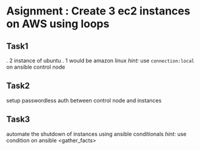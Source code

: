 # Asignment : Create 3 ec2 instances on AWS using loops

## Task1
. 2 instance of ubuntu
. 1 would be amazon linux
*hint:* use `connection:local` on ansible control node

## Task2
setup passwordless auth between control node and instances

## Task3
automate the shutdown of instances using ansible conditionals
*hint:* use <when> condition on ansible <gather_facts>